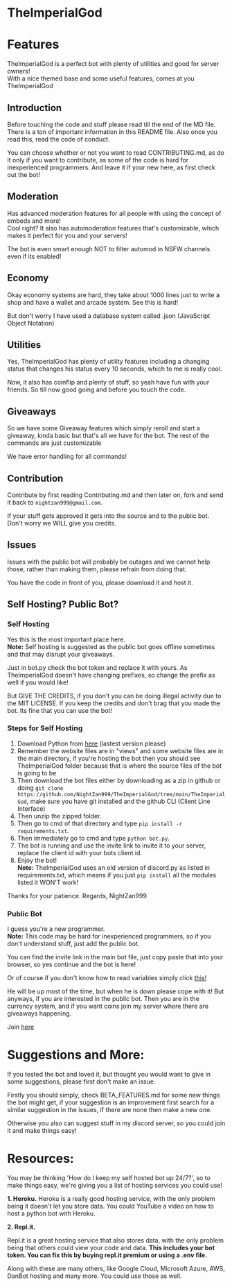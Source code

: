 # TheImperialGod
# Features
TheImperialGod is a perfect bot with plenty of utilities and good for server owners!
<br>
With a nice themed base and some useful features, comes at you TheImperialGod

## Introduction
Before touching the code and stuff please read till the end of the MD file. There is a ton of important information in this README file. Also once you read this, read the code of conduct. <br>

You can choose whether or not you want to read CONTRIBUTING.md, as do it only if you want to contribute, as some of the code is hard for inexperienced programmers. And leave it if your new here, as first check out the bot!

## Moderation
Has advanced moderation features for all people with using the concept of embeds and more! <br> Cool right? It also has automoderation features that's customizable, which makes it perfect for you and your servers! <br>

The bot is even smart enough NOT to filter automod in NSFW channels even if its enabled!

## Economy
Okay economy systems are hard, they take about 1000 lines just to write a shop and have a wallet and arcade system. See this is hard!

But don't worry I have used a database system called .json (JavaScript Object Notation)

## Utilities
Yes, TheImperialGod has plenty of utility features including a changing status that changes his status every 10 seconds, which to me is really cool.

Now, it also has coinflip and plenty of stuff, so yeah have fun with your friends.
So till now good going and before you touch the code.

## Giveaways
So we have some Giveaway features which simply reroll and start a giveaway, kinda basic but that's all we have for the bot. The rest of the commands are just customizable

We have error handling for all commands! 

## Contribution
Contribute by first reading Contributing.md and then later on, fork and send it back to `nightzan999@gmail.com`.

If your stuff gets approved it gets into the source and to the public bot. Don't worry we WILL give you credits. 

## Issues
Issues with the public bot will probably be outages and we cannot help those, rather than making them, please refrain from doing that.

You have the code in front of you, please download it and host it. 

## Self Hosting? Public Bot?
### Self Hosting
Yes this is the most important place here. <br>**Note:** Self hosting is suggested as the public bot goes offline sometimes and that may disrupt your giveaways.

Just in bot.py check the bot token and replace it with yours. As TheImperialGod doesn't have changing prefixes, so change the prefix as well if you would like!

But GIVE THE CREDITS, if you don't you can be doing illegal activity due to the MIT LICENSE. If you keep the credits and don't brag that you made the bot. Its fine that you can use the bot!

### Steps for Self Hosting
1. Download Python from [here](https://python.org) (lastest version please)
2. Remember the website files are in "views" and some website files are in the main directory, if you're hosting the bot then you should see TheImperialGod folder because that is where the source files of the bot is going to be
3. Then download the bot files either by downloading as a zip in github or doing `git clone https://github.com/NightZan999/TheImperialGod/tree/main/TheImperialGod`, make sure you have git installed and the github CLI (Client Line Interface)
4. Then unzip the zipped folder.
5. Then go to cmd of that directory and type `pip install -r requirements.txt`.
6. Then immediately go to cmd and type `python bot.py`.
7. The bot is running and use the invite link to invite it to your server, replace the client id with your bots client id. 
8. Enjoy the bot! <br>
**Note:** TheImperialGod uses an old version of discord.py as listed in requirements.txt, which means if you just `pip install` all the modules listed it WON'T work!

Thanks for your patience.
Regards, 
NightZan999

### Public Bot
I guess you're a new programmer. <br>**Note:** This code may be hard for inexperienced programmers, so if you don't understand stuff, just add the public bot.

You can find the invite link in the main bot file, just copy paste that into your browser, so yes continue and the bot is here!

Or of course if you don't know how to read variables simply click [this!](https://discordapp.com/oauth2/authorize?&client_id=768695035092271124&scope=bot&permissions=21474836398)

He will be up most of the time, but when he is down please cope with it!
But anyways, if you are interested in the public bot. Then you are in the currency system, and if you want coins join my server where there are giveaways happening.

Join [here](https://discord.gg/wsfC5u4)

# Suggestions and More:
If you tested the bot and loved it, but thought you would want to give in some suggestions, please first don't make an issue. 

Firstly you should simply, check BETA_FEATURES.md for some new things the bot might get, if your suggestion is an improvement first search for a similar suggestion in the issues, if there are none then make a new one. 

Otherwise you also can suggest stuff in my discord server, so you could join it and make things easy!

# Resources:

You may be thinking 'How do I keep my self hosted bot up 24/7?', so to make things easy, we're giving you a list of hosting services you could use!

**1. Heroku.**
Heroku is a really good hosting service, with the only problem being it doesn't let you store data.
You could YouTube a video on how to host a python bot with Heroku.

**2. Repl.it.**

Repl.it is a great hosting service that also stores data, with the only problem being that others could view your code and data. **This includes your bot token. You can fix this by buying repl.it premium or using a .env file.**

Along with these are many others, like Google Cloud, Microsoft Azure, AWS, DanBot hosting and many more. You could use those as well.

